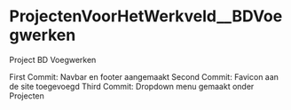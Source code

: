 # ProjectenVoorHetWerkveld__BDVoegwerken
Project BD Voegwerken

First Commit: Navbar en footer aangemaakt
Second Commit: Favicon aan de site toegevoegd
Third Commit: Dropdown menu gemaakt onder Projecten
